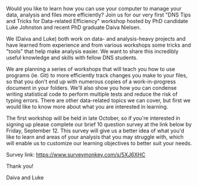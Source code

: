 Would you like to learn how you can use your computer to manage your data, analysis and files more efficiently? Join us for our very first "DNS Tips and Tricks for Data-related Efficiency" workshop hosted by PhD candidate Luke Johnston and recent PhD graduate Daiva Nielsen.

We (Daiva and Luke) both work on data- and analysis-heavy projects and have learned from experience and from various workshops some tricks and "tools" that help make analysis easier. We want to share this incredibly useful knowledge and skills with fellow DNS students.

We are planning a series of workshops that will teach you how to use programs (ie. Git) to more efficiently track changes you make to your files, so that you don't end up with numerous copies of a work-in-progress document in your folders. We'll also show you how you can condense writing statistical code to perform multiple tests and reduce the risk of typing errors. There are other data-related topics we can cover, but first we would like to know more about what you are interested in learning.

The first workshop will be held in late October, so if you're interested in signing up please complete our brief 10 question survey at the link below by Friday, September 12. This survey will give us a better idea of what you'd like to learn and areas of your analysis that you may struggle with, which will enable us to customize our learning objectives to better suit your needs.

Survey link: https://www.surveymonkey.com/s/5XJ6XHC

Thank you!

Daiva and Luke
